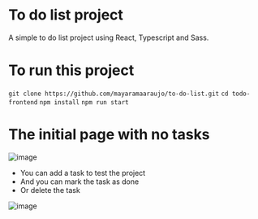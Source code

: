 # To do list project
A simple to do list project using React, Typescript and Sass.

# To run this project
`git clone https://github.com/mayaramaaraujo/to-do-list.git`
`cd todo-frontend`
`npm install`
`npm run start`

# The initial page with no tasks
![image](https://user-images.githubusercontent.com/63872581/169814014-e87c6971-ffe5-4e21-9d81-b06cc32aeb0c.png)

- You can add a task to test the project
- And you can mark the task as done
- Or delete the task

![image](https://user-images.githubusercontent.com/63872581/169814394-1d9d0969-0ad9-4391-9eb0-1b72728b808b.png)



